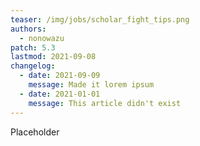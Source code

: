 ```yaml
---
teaser: /img/jobs/scholar_fight_tips.png
authors:
  - nonowazu
patch: 5.3
lastmod: 2021-09-08
changelog:
  - date: 2021-09-09
    message: Made it lorem ipsum
  - date: 2021-01-01
    message: This article didn't exist
---
```

Placeholder